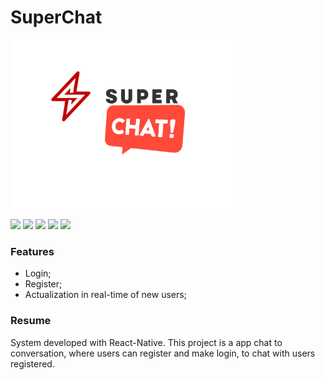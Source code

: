 # SuperChat

![](https://raw.githubusercontent.com/AlanDellonSchwartzman/super_chat/master/src/images/logo.png?token=AKIPH74YKJVFR3HN5R2JQSS5ZMY76)

![](https://img.shields.io/badge/react--native--cli-2.0.1-brightgreen) ![](https://img.shields.io/badge/react--native-0.61.2-brightgreen) ![](https://img.shields.io/badge/npm-6.11.3-brightgreen) ![](https://img.shields.io/badge/node-10.17.0-brightgreen) ![](https://img.shields.io/badge/node-10.17.0-brightgreen)

### Features

- Login;
- Register;
- Actualization in real-time of new users;

### Resume

System developed with React-Native. This project is a app chat to conversation, where users can register and make login, to chat with users registered.
